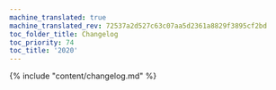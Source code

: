 ```yaml
---
machine_translated: true
machine_translated_rev: 72537a2d527c63c07aa5d2361a8829f3895cf2bd
toc_folder_title: Changelog
toc_priority: 74
toc_title: '2020'
---
```


{% include "content/changelog.md" %}
